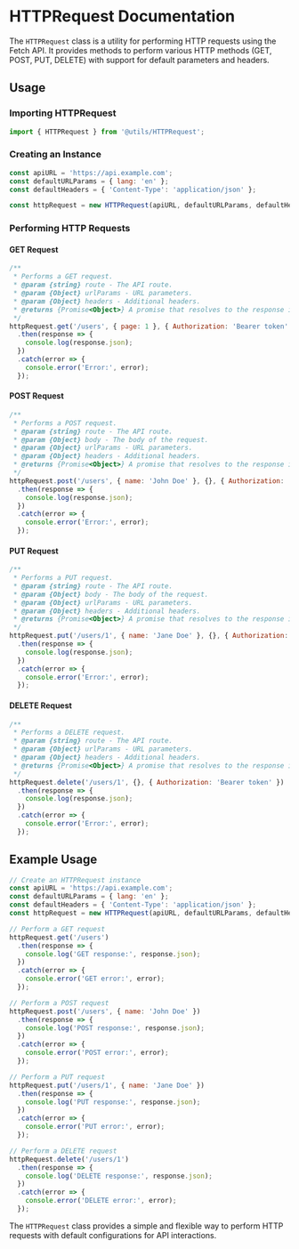 # HTTPRequest Documentation

The `HTTPRequest` class is a utility for performing HTTP requests using the Fetch API. It provides methods to perform various HTTP methods (GET, POST, PUT, DELETE) with support for default parameters and headers.

## Usage

### Importing HTTPRequest

```javascript
import { HTTPRequest } from '@utils/HTTPRequest';
```

### Creating an Instance

```javascript
const apiURL = 'https://api.example.com';
const defaultURLParams = { lang: 'en' };
const defaultHeaders = { 'Content-Type': 'application/json' };

const httpRequest = new HTTPRequest(apiURL, defaultURLParams, defaultHeaders);
```

### Performing HTTP Requests

#### GET Request

```javascript
/**
 * Performs a GET request.
 * @param {string} route - The API route.
 * @param {Object} urlParams - URL parameters.
 * @param {Object} headers - Additional headers.
 * @returns {Promise<Object>} A promise that resolves to the response in JSON format.
 */
httpRequest.get('/users', { page: 1 }, { Authorization: 'Bearer token' })
  .then(response => {
    console.log(response.json);
  })
  .catch(error => {
    console.error('Error:', error);
  });
```

#### POST Request

```javascript
/**
 * Performs a POST request.
 * @param {string} route - The API route.
 * @param {Object} body - The body of the request.
 * @param {Object} urlParams - URL parameters.
 * @param {Object} headers - Additional headers.
 * @returns {Promise<Object>} A promise that resolves to the response in JSON format.
 */
httpRequest.post('/users', { name: 'John Doe' }, {}, { Authorization: 'Bearer token' })
  .then(response => {
    console.log(response.json);
  })
  .catch(error => {
    console.error('Error:', error);
  });
```

#### PUT Request

```javascript
/**
 * Performs a PUT request.
 * @param {string} route - The API route.
 * @param {Object} body - The body of the request.
 * @param {Object} urlParams - URL parameters.
 * @param {Object} headers - Additional headers.
 * @returns {Promise<Object>} A promise that resolves to the response in JSON format.
 */
httpRequest.put('/users/1', { name: 'Jane Doe' }, {}, { Authorization: 'Bearer token' })
  .then(response => {
    console.log(response.json);
  })
  .catch(error => {
    console.error('Error:', error);
  });
```

#### DELETE Request

```javascript
/**
 * Performs a DELETE request.
 * @param {string} route - The API route.
 * @param {Object} urlParams - URL parameters.
 * @param {Object} headers - Additional headers.
 * @returns {Promise<Object>} A promise that resolves to the response in JSON format.
 */
httpRequest.delete('/users/1', {}, { Authorization: 'Bearer token' })
  .then(response => {
    console.log(response.json);
  })
  .catch(error => {
    console.error('Error:', error);
  });
```

## Example Usage

```javascript
// Create an HTTPRequest instance
const apiURL = 'https://api.example.com';
const defaultURLParams = { lang: 'en' };
const defaultHeaders = { 'Content-Type': 'application/json' };
const httpRequest = new HTTPRequest(apiURL, defaultURLParams, defaultHeaders);

// Perform a GET request
httpRequest.get('/users')
  .then(response => {
    console.log('GET response:', response.json);
  })
  .catch(error => {
    console.error('GET error:', error);
  });

// Perform a POST request
httpRequest.post('/users', { name: 'John Doe' })
  .then(response => {
    console.log('POST response:', response.json);
  })
  .catch(error => {
    console.error('POST error:', error);
  });

// Perform a PUT request
httpRequest.put('/users/1', { name: 'Jane Doe' })
  .then(response => {
    console.log('PUT response:', response.json);
  })
  .catch(error => {
    console.error('PUT error:', error);
  });

// Perform a DELETE request
httpRequest.delete('/users/1')
  .then(response => {
    console.log('DELETE response:', response.json);
  })
  .catch(error => {
    console.error('DELETE error:', error);
  });
```

The `HTTPRequest` class provides a simple and flexible way to perform HTTP requests with default configurations for API interactions.
